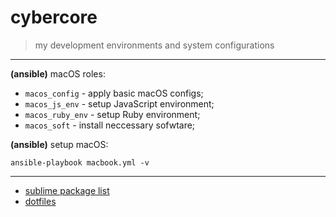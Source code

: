 # cybercore

> my development environments and system configurations

---

**(ansible)** macOS roles:
  - `macos_config` - apply basic macOS configs;
  - `macos_js_env` - setup JavaScript environment;
  - `macos_ruby_env` - setup Ruby environment;
  - `macos_soft` - install neccessary sofwtare;

**(ansible)** setup macOS:
```shell
ansible-playbook macbook.yml -v
```

---

- [sublime package list](roles/macos_post_config/files/sublime/packages.md)
- [dotfiles](roles/macos_post_config/files)
